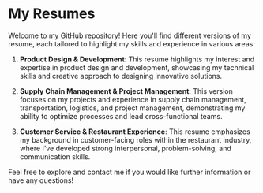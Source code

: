 # My Resumes

Welcome to my GitHub repository! Here you'll find different versions of my resume, each tailored to highlight my skills and experience in various areas:

1. **Product Design & Development**: This resume highlights my interest and expertise in product design and development, showcasing my technical skills and creative approach to designing innovative solutions.

2. **Supply Chain Management & Project Management**: This version focuses on my projects and experience in supply chain management, transportation, logistics, and project management, demonstrating my ability to optimize processes and lead cross-functional teams.

3. **Customer Service & Restaurant Experience**: This resume emphasizes my background in customer-facing roles within the restaurant industry, where I’ve developed strong interpersonal, problem-solving, and communication skills.

Feel free to explore and contact me if you would like further information or have any questions!
